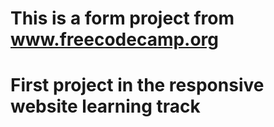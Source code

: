 # This is a form project from www.freecodecamp.org
# First project in the responsive website learning track
